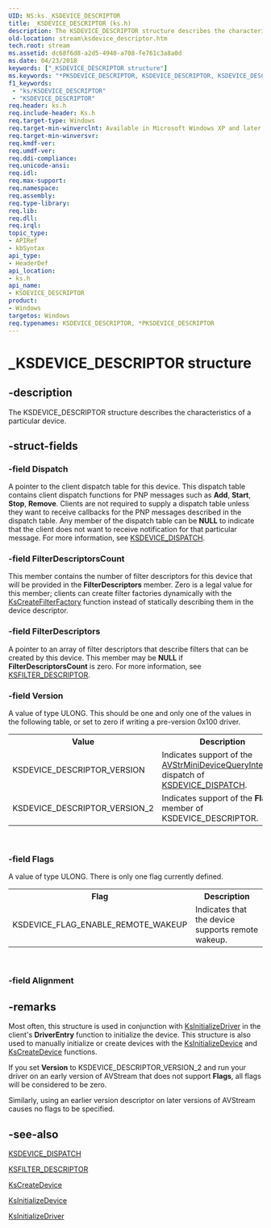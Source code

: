 ```yaml
---
UID: NS:ks._KSDEVICE_DESCRIPTOR
title: _KSDEVICE_DESCRIPTOR (ks.h)
description: The KSDEVICE_DESCRIPTOR structure describes the characteristics of a particular device.
old-location: stream\ksdevice_descriptor.htm
tech.root: stream
ms.assetid: dc68f6d8-a2d5-4940-a708-fe761c3a8a0d
ms.date: 04/23/2018
keywords: ["_KSDEVICE_DESCRIPTOR structure"]
ms.keywords: "*PKSDEVICE_DESCRIPTOR, KSDEVICE_DESCRIPTOR, KSDEVICE_DESCRIPTOR structure [Streaming Media Devices], PKSDEVICE_DESCRIPTOR, PKSDEVICE_DESCRIPTOR structure pointer [Streaming Media Devices], _KSDEVICE_DESCRIPTOR, avstruct_b51d9c2c-278f-4357-b84a-da6959ea9959.xml, ks/KSDEVICE_DESCRIPTOR, ks/PKSDEVICE_DESCRIPTOR, stream.ksdevice_descriptor"
f1_keywords:
 - "ks/KSDEVICE_DESCRIPTOR"
 - "KSDEVICE_DESCRIPTOR"
req.header: ks.h
req.include-header: Ks.h
req.target-type: Windows
req.target-min-winverclnt: Available in Microsoft Windows XP and later operating systems and in Microsoft DirectX 8.0 and later versions.
req.target-min-winversvr: 
req.kmdf-ver: 
req.umdf-ver: 
req.ddi-compliance: 
req.unicode-ansi: 
req.idl: 
req.max-support: 
req.namespace: 
req.assembly: 
req.type-library: 
req.lib: 
req.dll: 
req.irql: 
topic_type:
- APIRef
- kbSyntax
api_type:
- HeaderDef
api_location:
- ks.h
api_name:
- KSDEVICE_DESCRIPTOR
product:
- Windows
targetos: Windows
req.typenames: KSDEVICE_DESCRIPTOR, *PKSDEVICE_DESCRIPTOR
---
```


# _KSDEVICE_DESCRIPTOR structure


## -description


The KSDEVICE_DESCRIPTOR structure describes the characteristics of a particular device.


## -struct-fields




### -field Dispatch

A pointer to the client dispatch table for this device. This dispatch table contains client dispatch functions for PNP messages such as <b>Add</b>, <b>Start</b>, <b>Stop</b>, <b>Remove</b>. Clients are not required to supply a dispatch table unless they want to receive callbacks for the PNP messages described in the dispatch table. Any member of the dispatch table can be <b>NULL</b> to indicate that the client does not want to receive notification for that particular message. For more information, see <a href="https://docs.microsoft.com/windows-hardware/drivers/ddi/ks/ns-ks-_ksdevice_dispatch">KSDEVICE_DISPATCH</a>.


### -field FilterDescriptorsCount

This member contains the number of filter descriptors for this device that will be provided in the <b>FilterDescriptors</b> member. Zero is a legal value for this member; clients can create filter factories dynamically with the <a href="https://docs.microsoft.com/windows-hardware/drivers/ddi/ks/nf-ks-kscreatefilterfactory">KsCreateFilterFactory</a> function instead of statically describing them in the device descriptor.


### -field FilterDescriptors

A pointer to an array of filter descriptors that describe filters that can be created by this device. This member may be <b>NULL</b> if <b>FilterDescriptorsCount</b> is zero. For more information, see <a href="https://docs.microsoft.com/windows-hardware/drivers/ddi/ks/ns-ks-_ksfilter_descriptor">KSFILTER_DESCRIPTOR</a>.


### -field Version

A value of type ULONG. This should be one and only one of the values in the following table, or set to zero if writing a pre-version 0x100 driver.

<table>
<tr>
<th>Value</th>
<th>Description</th>
</tr>
<tr>
<td>
KSDEVICE_DESCRIPTOR_VERSION

</td>
<td>
Indicates support of the <a href="https://docs.microsoft.com/previous-versions/ff554290(v=vs.85)">AVStrMiniDeviceQueryInterface</a> dispatch of <a href="https://docs.microsoft.com/windows-hardware/drivers/ddi/ks/ns-ks-_ksdevice_dispatch">KSDEVICE_DISPATCH</a>.

</td>
</tr>
<tr>
<td>
KSDEVICE_DESCRIPTOR_VERSION_2

</td>
<td>
Indicates support of the <b>Flags</b> member of KSDEVICE_DESCRIPTOR.

</td>
</tr>
</table>
 


### -field Flags

A value of type ULONG. There is only one flag currently defined.

<table>
<tr>
<th>Flag</th>
<th>Description</th>
</tr>
<tr>
<td>
KSDEVICE_FLAG_ENABLE_REMOTE_WAKEUP

</td>
<td>
Indicates that the device supports remote wakeup.

</td>
</tr>
</table>
 


### -field Alignment

 




## -remarks



Most often, this structure is used in conjunction with <a href="https://docs.microsoft.com/windows-hardware/drivers/ddi/ks/nf-ks-ksinitializedriver">KsInitializeDriver</a> in the client's <b>DriverEntry</b> function to initialize the device. This structure is also used to manually initialize or create devices with the <a href="https://docs.microsoft.com/windows-hardware/drivers/ddi/ks/nf-ks-ksinitializedevice">KsInitializeDevice</a> and <a href="https://docs.microsoft.com/windows-hardware/drivers/ddi/ks/nf-ks-kscreatedevice">KsCreateDevice</a> functions.

If you set <b>Version</b> to KSDEVICE_DESCRIPTOR_VERSION_2 and run your driver on an early version of AVStream that does not support <b>Flags</b>, all flags will be considered to be zero.

Similarly, using an earlier version descriptor on later versions of AVStream causes no flags to be specified.




## -see-also




<a href="https://docs.microsoft.com/windows-hardware/drivers/ddi/ks/ns-ks-_ksdevice_dispatch">KSDEVICE_DISPATCH</a>



<a href="https://docs.microsoft.com/windows-hardware/drivers/ddi/ks/ns-ks-_ksfilter_descriptor">KSFILTER_DESCRIPTOR</a>



<a href="https://docs.microsoft.com/windows-hardware/drivers/ddi/ks/nf-ks-kscreatedevice">KsCreateDevice</a>



<a href="https://docs.microsoft.com/windows-hardware/drivers/ddi/ks/nf-ks-ksinitializedevice">KsInitializeDevice</a>



<a href="https://docs.microsoft.com/windows-hardware/drivers/ddi/ks/nf-ks-ksinitializedriver">KsInitializeDriver</a>
 

 

